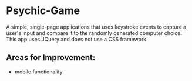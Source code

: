 # Psychic-Game
A simple, single-page applications that uses keystroke events to capture a user's input and compare it to the randomly generated computer choice. This app uses JQuery and does not use a CSS framework.

## Areas for Improvement:
- mobile functionality

